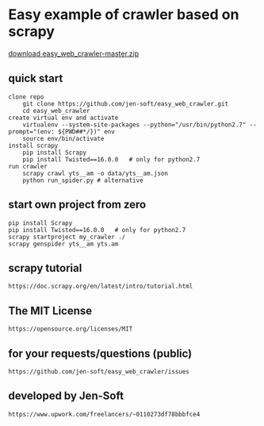 # Easy example of crawler based on scrapy
[download easy_web_crawler-master.zip](https://github.com/jen-soft/easy_web_crawler/archive/master.zip)

## quick start
    clone repo
        git clone https://github.com/jen-soft/easy_web_crawler.git
        cd easy_web_crawler
    create virtual env and activate
        virtualenv --system-site-packages --python="/usr/bin/python2.7" --prompt="(env: ${PWD##*/})" env
        source env/bin/activate
    install scrapy
        pip install Scrapy
        pip install Twisted==16.0.0   # only for python2.7
    run crawler
        scrapy crawl yts__am -o data/yts__am.json
        python run_spider.py # alternative



## start own project from zero
    pip install Scrapy
    pip install Twisted==16.0.0   # only for python2.7
    scrapy startproject my_crawler ./
    scrapy genspider yts__am yts.am


## scrapy tutorial
    https://doc.scrapy.org/en/latest/intro/tutorial.html


## The MIT License
    https://opensource.org/licenses/MIT

## for your requests/questions (public)
    https://github.com/jen-soft/easy_web_crawler/issues


## developed by Jen-Soft
    https://www.upwork.com/freelancers/~0110273df78bbbfce4